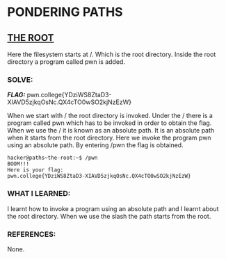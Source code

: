 # **PONDERING PATHS**
## **<ins>THE ROOT</ins>**
Here the filesystem starts at /. Which is the root directory. Inside the root directory a program called pwn is added.
### SOLVE: 
***FLAG:*** pwn.college{YDziWS8ZtaD3-XIAVD5zjkqOsNc.QX4cTO0wSO2kjNzEzW}

When we start with / the root directory is invoked. Under the / there is a program called pwn which has to be invoked in order to obtain the flag. When we use the / it is known as an absolute path.
It is an absolute path when it starts from the root directory. Here we invoke the program pwn using an absolute path. By entering /pwn the flag is obtained.
```
hacker@paths~the-root:~$ /pwn
BOOM!!!
Here is your flag:
pwn.college{YDziWS8ZtaD3-XIAVD5zjkqOsNc.QX4cTO0wSO2kjNzEzW}
```
### WHAT I LEARNED:
I learnt how to invoke a program using an absolute path and I learnt about the root directory. When we use the slash the path starts from the root.
### REFERENCES:
None.
